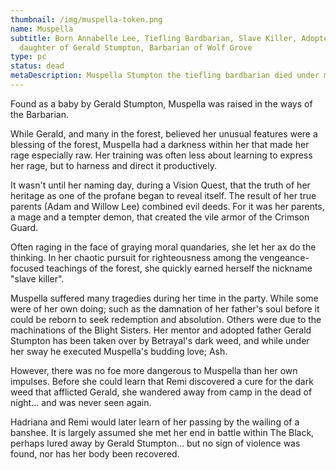 ```yaml
---
thumbnail: /img/muspella-token.png
name: Muspella
subtitle: Born Annabelle Lee, Tiefling Bardbarian, Slave Killer, Adopted
  daughter of Gerald Stumpton, Barbarian of Wolf Grove
type: pc
status: dead
metaDescription: Muspella Stumpton the tiefling bardbarian died under mysterious circumstances.
---
```

Found as a baby by Gerald Stumpton, Muspella was raised in the ways of the Barbarian. 

While Gerald, and many in the forest, believed her unusual features were a blessing of the forest, Muspella had a darkness within her that made her rage especially raw. Her training was often less about learning to express her rage, but to harness and direct it productively.

It wasn't until her naming day, during a Vision Quest, that the truth of her heritage as one of the profane began to reveal itself. The result of her true parents (Adam and Willow Lee) combined evil deeds. For it was her parents, a mage and a tempter demon, that created the vile armor of the Crimson Guard.

Often raging in the face of graying moral quandaries, she let her ax do the thinking. In her chaotic pursuit for righteousness among the vengeance-focused teachings of the forest, she quickly earned herself the nickname "slave killer".

Muspella suffered many tragedies during her time in the party. While some were of her own doing; such as the damnation of her father's soul before it could be reborn to seek redemption and absolution. Others were due to the machinations of the Blight Sisters. Her mentor and adopted father Gerald Stumpton has been taken over by Betrayal's dark weed, and while under her sway he executed Muspella's budding love; Ash.

However, there was no foe more dangerous to Muspella than her own impulses. Before she could learn that Remi discovered a cure for the dark weed that afflicted Gerald, she wandered away from camp in the dead of night... and was never seen again.

Hadriana and Remi would later learn of her passing by the wailing of a banshee. It is largely assumed she met her end in battle within The Black, perhaps lured away by Gerald Stumpton... but no sign of violence was found, nor has her body been recovered.